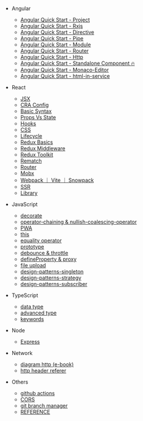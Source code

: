 - Angular

  - [Angular Quick Start - Project](angular/project.md)
  - [Angular Quick Start - Rxjs](angular/rxjs.md)
  - [Angular Quick Start - Directive](angular/directive.md)
  - [Angular Quick Start - Pipe](angular/pipe.md)
  - [Angular Quick Start - Module](angular/module.md)
  - [Angular Quick Start - Router](angular/router.md)
  - [Angular Quick Start - Http](angular/http.md)
  - [Angular Quick Start - Standalone Component 🔥](angular/standalone.md)
  - [Angular Quick Start - Monaco-Editor](angular/monaco-editor.md)
  - [Angular Quick Start - html-in-service](angular/html-in-service.md)

- React

  - [JSX](react/jsx.md)
  - [CRA Config](react/cra-config.md)
  - [Basic Syntax](react/basic.md)
  - [Props Vs State](react/props-state.md)
  - [Hooks](react/hooks.md)
  - [CSS](react/css.md)
  - [Lifecycle](react/lifecycle.md)
  - [Redux Basics](react/redux-basic.md)
  - [Redux Middleware](react/redux-middleware.md)
  - [Redux Toolkit](react/redux-toolkit.md)
  - [Rematch](react/rematch.md)
  - [Router](react/router.md)
  - [Mobx](react/mobx.md)
  - [Webpack ｜ Vite ｜ Snowpack](react/diy.md)
  - [SSR](react/ssr.md)
  - [Library](react/react-library.md)

- JavaScript

  - [decorate](javascript/decorate.md)
  - [operator-chaining & nullish-coalescing-operator](javascript/operator-chaining-nullish-coalescing-operator.md)
  - [PWA](javascript/pwa.md)
  - [this](javascript/this.md)
  - [equality operator](javascript/how-equality-operator-work.md)
  - [prototype](javascript/prototype.md)
  - [debounce & throttle](javascript/debounce-throttle.md)
  - [defineProperty & proxy](javascript/defineProperty-proxy.md)
  - [file upload](javascript/file-upload.md)
  - [design-patterns-singleton](javascript/design-patterns-singleton.md)
  - [design-patterns-strategy](javascript/design-patterns-strategy.md)
  - [design-patterns-subscriber](javascript/design-patterns-subscriber.md)

- TypeScript

  - [data type](typescript/data-types.md)
  - [advanced type](typescript/advanced-type.md)
  - [keywords](typescript/keywords.md)

- Node

  - [Express](node/express.md)

- Network

  - [diagram http (e-book)](network/diagram-http.md)
  - [http header referer](network/http-referer.md)

- Others
  - [github actions](others/github-actions.md)
  - [CORS](others/cors.md)
  - [git branch manager](others/git-branch-manager.md)
  - [REFERENCE](others/reference.md)
